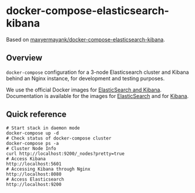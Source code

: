# docker-compose-elasticsearch-kibana

Based on [maxyermayank/docker-compose-elasticsearch-kibana](https://github.com/maxyermayank/docker-compose-elasticsearch-kibana/).

## Overview

`docker-compose` configuration for a 3-node Elasticsearch cluster and Kibana behind an Nginx instance, for development
and testing purposes.

We use the official Docker images for [ElasticSearch and Kibana](https://www.docker.elastic.co/).  Documentation is
available for the images for [ElasticSearch](https://www.elastic.co/guide/en/elasticsearch/reference/current/docker.html) and for [Kibana](https://www.elastic.co/guide/en/kibana/current/docker.html).

## Quick reference

```
# Start stack in daemon mode
docker-compose up -d
# Check status of docker-compose cluster
docker-compose ps -a
# Cluster Node Info
curl http://localhost:9200/_nodes?pretty=true
# Access Kibana
http://localhost:5601
# Accessing Kibana through Nginx
http://localhost:8080
# Access Elasticsearch
http://localhost:9200
```
